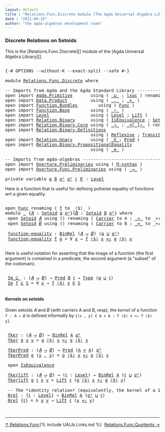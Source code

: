 ```yaml
---
layout: default
title : "Relations.Func.Discrete module (The Agda Universal Algebra Library)"
date : "2021-09-16"
author: "the agda-algebras development team"
---
```


### <a id="discrete-relations">Discrete Relations on Setoids</a>

This is the [Relations.Func.Discrete][] module of the [Agda Universal Algebra Library][].

<pre class="Agda">

<a id="340" class="Symbol">{-#</a> <a id="344" class="Keyword">OPTIONS</a> <a id="352" class="Pragma">--without-K</a> <a id="364" class="Pragma">--exact-split</a> <a id="378" class="Pragma">--safe</a> <a id="385" class="Symbol">#-}</a>

<a id="390" class="Keyword">module</a> <a id="397" href="Relations.Func.Discrete.html" class="Module">Relations.Func.Discrete</a> <a id="421" class="Keyword">where</a>

<a id="428" class="Comment">-- Imports from Agda and the Agda Standard Library ----------------------------------------------</a>
<a id="526" class="Keyword">open</a> <a id="531" class="Keyword">import</a> <a id="538" href="Agda.Primitive.html" class="Module">Agda.Primitive</a>       <a id="559" class="Keyword">using</a> <a id="565" class="Symbol">(</a> <a id="567" href="Agda.Primitive.html#810" class="Primitive Operator">_⊔_</a> <a id="571" class="Symbol">;</a> <a id="573" href="Agda.Primitive.html#780" class="Primitive">lsuc</a> <a id="578" class="Symbol">)</a> <a id="580" class="Keyword">renaming</a> <a id="589" class="Symbol">(</a> <a id="591" href="Agda.Primitive.html#326" class="Primitive">Set</a> <a id="595" class="Symbol">to</a> <a id="598" class="Primitive">Type</a> <a id="603" class="Symbol">)</a>
<a id="605" class="Keyword">open</a> <a id="610" class="Keyword">import</a> <a id="617" href="Data.Product.html" class="Module">Data.Product</a>         <a id="638" class="Keyword">using</a> <a id="644" class="Symbol">(</a> <a id="646" href="Agda.Builtin.Sigma.html#236" class="InductiveConstructor Operator">_,_</a> <a id="650" class="Symbol">;</a> <a id="652" href="Data.Product.html#1167" class="Function Operator">_×_</a> <a id="656" class="Symbol">)</a>
<a id="658" class="Keyword">open</a> <a id="663" class="Keyword">import</a> <a id="670" href="Function.Bundles.html" class="Module">Function.Bundles</a>        <a id="694" class="Keyword">using</a> <a id="700" class="Symbol">(</a> <a id="702" href="Function.Bundles.html#1868" class="Record">Func</a> <a id="707" class="Symbol">)</a>
<a id="709" class="Keyword">open</a> <a id="714" class="Keyword">import</a> <a id="721" href="Function.Base.html" class="Module">Function.Base</a>        <a id="742" class="Keyword">using</a> <a id="748" class="Symbol">(</a> <a id="750" href="Function.Base.html#1031" class="Function Operator">_∘_</a> <a id="754" class="Symbol">)</a>
<a id="756" class="Keyword">open</a> <a id="761" class="Keyword">import</a> <a id="768" href="Level.html" class="Module">Level</a>                <a id="789" class="Keyword">using</a> <a id="795" class="Symbol">(</a> <a id="797" href="Agda.Primitive.html#597" class="Postulate">Level</a> <a id="803" class="Symbol">;</a> <a id="805" href="Level.html#400" class="Record">Lift</a> <a id="810" class="Symbol">)</a>
<a id="812" class="Keyword">open</a> <a id="817" class="Keyword">import</a> <a id="824" href="Relation.Binary.html" class="Module">Relation.Binary</a>      <a id="845" class="Keyword">using</a> <a id="851" class="Symbol">(</a> <a id="853" href="Relation.Binary.Structures.html#1522" class="Record">IsEquivalence</a> <a id="867" class="Symbol">;</a> <a id="869" href="Relation.Binary.Bundles.html#1009" class="Record">Setoid</a> <a id="876" class="Symbol">)</a>
<a id="878" class="Keyword">open</a> <a id="883" class="Keyword">import</a> <a id="890" href="Relation.Binary.Core.html" class="Module">Relation.Binary.Core</a> <a id="911" class="Keyword">using</a> <a id="917" class="Symbol">(</a> <a id="919" href="Relation.Binary.Core.html#1254" class="Function Operator">_⇒_</a> <a id="923" class="Symbol">;</a> <a id="925" href="Relation.Binary.Core.html#1460" class="Function Operator">_=[_]⇒_</a> <a id="933" class="Symbol">)</a> <a id="935" class="Keyword">renaming</a> <a id="944" class="Symbol">(</a> <a id="946" href="Relation.Binary.Core.html#766" class="Function">REL</a> <a id="950" class="Symbol">to</a> <a id="953" class="Function">BinREL</a> <a id="960" class="Symbol">;</a> <a id="962" href="Relation.Binary.Core.html#882" class="Function">Rel</a> <a id="966" class="Symbol">to</a> <a id="969" class="Function">BinRel</a> <a id="976" class="Symbol">)</a>
<a id="978" class="Keyword">open</a> <a id="983" class="Keyword">import</a> <a id="990" href="Relation.Binary.Definitions.html" class="Module">Relation.Binary.Definitions</a>
                                 <a id="1051" class="Keyword">using</a> <a id="1057" class="Symbol">(</a> <a id="1059" href="Relation.Binary.Definitions.html#1339" class="Function">Reflexive</a> <a id="1069" class="Symbol">;</a> <a id="1071" href="Relation.Binary.Definitions.html#1978" class="Function">Transitive</a> <a id="1082" class="Symbol">)</a>
<a id="1084" class="Keyword">open</a> <a id="1089" class="Keyword">import</a> <a id="1096" href="Relation.Unary.html" class="Module">Relation.Unary</a>       <a id="1117" class="Keyword">using</a> <a id="1123" class="Symbol">(</a> <a id="1125" href="Relation.Unary.html#1523" class="Function Operator">_∈_</a><a id="1128" class="Symbol">;</a> <a id="1130" href="Relation.Unary.html#1101" class="Function">Pred</a> <a id="1135" class="Symbol">)</a>
<a id="1137" class="Keyword">open</a> <a id="1142" class="Keyword">import</a> <a id="1149" href="Relation.Binary.PropositionalEquality.html" class="Module">Relation.Binary.PropositionalEquality</a>
                                 <a id="1220" class="Keyword">using</a> <a id="1226" class="Symbol">(</a> <a id="1228" href="Agda.Builtin.Equality.html#151" class="Datatype Operator">_≡_</a> <a id="1232" class="Symbol">)</a>

<a id="1235" class="Comment">-- Imports from agda-algebras -------------------------------------------------------------------</a>
<a id="1333" class="Keyword">open</a> <a id="1338" class="Keyword">import</a> <a id="1345" href="Overture.Preliminaries.html" class="Module">Overture.Preliminaries</a> <a id="1368" class="Keyword">using</a> <a id="1374" class="Symbol">(</a> <a id="1376" href="Overture.Preliminaries.html#6179" class="Function">Π-syntax</a> <a id="1385" class="Symbol">)</a>
<a id="1387" class="Keyword">open</a> <a id="1392" class="Keyword">import</a> <a id="1399" href="Overture.Func.Preliminaries.html" class="Module">Overture.Func.Preliminaries</a> <a id="1427" class="Keyword">using</a> <a id="1433" class="Symbol">(</a> <a id="1435" href="Overture.Func.Preliminaries.html#803" class="Function Operator">_⟶_</a> <a id="1439" class="Symbol">)</a>

<a id="1442" class="Keyword">private</a> <a id="1450" class="Keyword">variable</a> <a id="1459" href="Relations.Func.Discrete.html#1459" class="Generalizable">α</a> <a id="1461" href="Relations.Func.Discrete.html#1461" class="Generalizable">β</a> <a id="1463" href="Relations.Func.Discrete.html#1463" class="Generalizable">ρᵃ</a> <a id="1466" href="Relations.Func.Discrete.html#1466" class="Generalizable">ρᵇ</a> <a id="1469" href="Relations.Func.Discrete.html#1469" class="Generalizable">ℓ</a> <a id="1471" href="Relations.Func.Discrete.html#1471" class="Generalizable">𝓥</a> <a id="1473" class="Symbol">:</a> <a id="1475" href="Agda.Primitive.html#597" class="Postulate">Level</a>
</pre>

Here is a function that is useful for defining poitwise equality of functions wrt a given equality.

<pre class="Agda">

<a id="1608" class="Keyword">open</a> <a id="1613" href="Function.Bundles.html#1868" class="Module">Func</a> <a id="1618" class="Keyword">renaming</a> <a id="1627" class="Symbol">(</a> <a id="1629" href="Function.Bundles.html#1919" class="Field">f</a> <a id="1631" class="Symbol">to</a> <a id="1634" class="Field">_⟨$⟩_</a> <a id="1640" class="Symbol">)</a>
<a id="1642" class="Keyword">module</a> <a id="1649" href="Relations.Func.Discrete.html#1649" class="Module">_</a> <a id="1651" class="Symbol">{</a><a id="1652" href="Relations.Func.Discrete.html#1652" class="Bound">𝐴</a> <a id="1654" class="Symbol">:</a> <a id="1656" href="Relation.Binary.Bundles.html#1009" class="Record">Setoid</a> <a id="1663" href="Relations.Func.Discrete.html#1459" class="Generalizable">α</a> <a id="1665" href="Relations.Func.Discrete.html#1463" class="Generalizable">ρᵃ</a><a id="1667" class="Symbol">}{</a><a id="1669" href="Relations.Func.Discrete.html#1669" class="Bound">𝐵</a> <a id="1671" class="Symbol">:</a> <a id="1673" href="Relation.Binary.Bundles.html#1009" class="Record">Setoid</a> <a id="1680" href="Relations.Func.Discrete.html#1461" class="Generalizable">β</a> <a id="1682" href="Relations.Func.Discrete.html#1466" class="Generalizable">ρᵇ</a><a id="1684" class="Symbol">}</a> <a id="1686" class="Keyword">where</a>
 <a id="1693" class="Keyword">open</a> <a id="1698" href="Relation.Binary.Bundles.html#1009" class="Module">Setoid</a> <a id="1705" href="Relations.Func.Discrete.html#1652" class="Bound">𝐴</a> <a id="1707" class="Keyword">using</a> <a id="1713" class="Symbol">()</a> <a id="1716" class="Keyword">renaming</a> <a id="1725" class="Symbol">(</a> <a id="1727" href="Relation.Binary.Bundles.html#1072" class="Field">Carrier</a> <a id="1735" class="Symbol">to</a> <a id="1738" class="Field">A</a> <a id="1740" class="Symbol">;</a> <a id="1742" href="Relation.Binary.Bundles.html#1098" class="Field Operator">_≈_</a> <a id="1746" class="Symbol">to</a> <a id="1749" class="Field Operator">_≈₁_</a> <a id="1754" class="Symbol">)</a>
 <a id="1757" class="Keyword">open</a> <a id="1762" href="Relation.Binary.Bundles.html#1009" class="Module">Setoid</a> <a id="1769" href="Relations.Func.Discrete.html#1669" class="Bound">𝐵</a> <a id="1771" class="Keyword">using</a> <a id="1777" class="Symbol">()</a> <a id="1780" class="Keyword">renaming</a> <a id="1789" class="Symbol">(</a> <a id="1791" href="Relation.Binary.Bundles.html#1072" class="Field">Carrier</a> <a id="1799" class="Symbol">to</a> <a id="1802" class="Field">B</a> <a id="1804" class="Symbol">;</a> <a id="1806" href="Relation.Binary.Bundles.html#1098" class="Field Operator">_≈_</a> <a id="1810" class="Symbol">to</a> <a id="1813" class="Field Operator">_≈₂_</a> <a id="1818" class="Symbol">)</a>

 <a id="1822" href="Relations.Func.Discrete.html#1822" class="Function">function-equality</a> <a id="1840" class="Symbol">:</a> <a id="1842" href="Relations.Func.Discrete.html#969" class="Function">BinRel</a> <a id="1849" class="Symbol">(</a><a id="1850" href="Relations.Func.Discrete.html#1652" class="Bound">𝐴</a> <a id="1852" href="Overture.Func.Preliminaries.html#803" class="Function Operator">⟶</a> <a id="1854" href="Relations.Func.Discrete.html#1669" class="Bound">𝐵</a><a id="1855" class="Symbol">)</a> <a id="1857" class="Symbol">(</a><a id="1858" href="Relations.Func.Discrete.html#1663" class="Bound">α</a> <a id="1860" href="Agda.Primitive.html#810" class="Primitive Operator">⊔</a> <a id="1862" href="Relations.Func.Discrete.html#1682" class="Bound">ρᵇ</a><a id="1864" class="Symbol">)</a>
 <a id="1867" href="Relations.Func.Discrete.html#1822" class="Function">function-equality</a> <a id="1885" href="Relations.Func.Discrete.html#1885" class="Bound">f</a> <a id="1887" href="Relations.Func.Discrete.html#1887" class="Bound">g</a> <a id="1889" class="Symbol">=</a> <a id="1891" class="Symbol">∀</a> <a id="1893" href="Relations.Func.Discrete.html#1893" class="Bound">x</a> <a id="1895" class="Symbol">→</a> <a id="1897" href="Relations.Func.Discrete.html#1885" class="Bound">f</a> <a id="1899" href="Relations.Func.Discrete.html#1634" class="Field Operator">⟨$⟩</a> <a id="1903" href="Relations.Func.Discrete.html#1893" class="Bound">x</a> <a id="1905" href="Relations.Func.Discrete.html#1813" class="Field Operator">≈₂</a> <a id="1908" href="Relations.Func.Discrete.html#1887" class="Bound">g</a> <a id="1910" href="Relations.Func.Discrete.html#1634" class="Field Operator">⟨$⟩</a> <a id="1914" href="Relations.Func.Discrete.html#1893" class="Bound">x</a>

</pre>

Here is useful notation for asserting that the image of a function (the first argument)
is contained in a predicate, the second argument (a "subset" of the codomain).

<pre class="Agda">

 <a id="2112" href="Relations.Func.Discrete.html#2112" class="Function Operator">Im_⊆_</a> <a id="2118" class="Symbol">:</a> <a id="2120" class="Symbol">(</a><a id="2121" href="Relations.Func.Discrete.html#1652" class="Bound">𝐴</a> <a id="2123" href="Overture.Func.Preliminaries.html#803" class="Function Operator">⟶</a> <a id="2125" href="Relations.Func.Discrete.html#1669" class="Bound">𝐵</a><a id="2126" class="Symbol">)</a> <a id="2128" class="Symbol">→</a> <a id="2130" href="Relation.Unary.html#1101" class="Function">Pred</a> <a id="2135" href="Relations.Func.Discrete.html#1802" class="Field">B</a> <a id="2137" href="Relations.Func.Discrete.html#1469" class="Generalizable">ℓ</a> <a id="2139" class="Symbol">→</a> <a id="2141" href="Relations.Func.Discrete.html#598" class="Primitive">Type</a> <a id="2146" class="Symbol">(</a><a id="2147" href="Relations.Func.Discrete.html#1663" class="Bound">α</a> <a id="2149" href="Agda.Primitive.html#810" class="Primitive Operator">⊔</a> <a id="2151" href="Relations.Func.Discrete.html#1469" class="Generalizable">ℓ</a><a id="2152" class="Symbol">)</a>
 <a id="2155" href="Relations.Func.Discrete.html#2112" class="Function Operator">Im</a> <a id="2158" href="Relations.Func.Discrete.html#2158" class="Bound">f</a> <a id="2160" href="Relations.Func.Discrete.html#2112" class="Function Operator">⊆</a> <a id="2162" href="Relations.Func.Discrete.html#2162" class="Bound">S</a> <a id="2164" class="Symbol">=</a> <a id="2166" class="Symbol">∀</a> <a id="2168" href="Relations.Func.Discrete.html#2168" class="Bound">x</a> <a id="2170" class="Symbol">→</a> <a id="2172" href="Relations.Func.Discrete.html#2158" class="Bound">f</a> <a id="2174" href="Relations.Func.Discrete.html#1634" class="Field Operator">⟨$⟩</a> <a id="2178" href="Relations.Func.Discrete.html#2168" class="Bound">x</a> <a id="2180" href="Relation.Unary.html#1523" class="Function Operator">∈</a> <a id="2182" href="Relations.Func.Discrete.html#2162" class="Bound">S</a>

</pre>


#### <a id="kernels">Kernels on setoids</a>

Given setoids 𝐴 and 𝐵 (with carriers A and B, resp), the *kernel* of a function `f : 𝐴 ⟶ 𝐵` is defined
informally by `{(x , y) ∈ A × A : f ⟨$⟩ x ≈₂ f ⟨$⟩ y}`.

<pre class="Agda">

 <a id="2418" href="Relations.Func.Discrete.html#2418" class="Function">fker</a> <a id="2423" class="Symbol">:</a> <a id="2425" class="Symbol">(</a><a id="2426" href="Relations.Func.Discrete.html#1652" class="Bound">𝐴</a> <a id="2428" href="Overture.Func.Preliminaries.html#803" class="Function Operator">⟶</a> <a id="2430" href="Relations.Func.Discrete.html#1669" class="Bound">𝐵</a><a id="2431" class="Symbol">)</a> <a id="2433" class="Symbol">→</a> <a id="2435" href="Relations.Func.Discrete.html#969" class="Function">BinRel</a> <a id="2442" href="Relations.Func.Discrete.html#1738" class="Function">A</a> <a id="2444" href="Relations.Func.Discrete.html#1682" class="Bound">ρᵇ</a>
 <a id="2448" href="Relations.Func.Discrete.html#2418" class="Function">fker</a> <a id="2453" href="Relations.Func.Discrete.html#2453" class="Bound">g</a> <a id="2455" href="Relations.Func.Discrete.html#2455" class="Bound">x</a> <a id="2457" href="Relations.Func.Discrete.html#2457" class="Bound">y</a> <a id="2459" class="Symbol">=</a> <a id="2461" href="Relations.Func.Discrete.html#2453" class="Bound">g</a> <a id="2463" href="Relations.Func.Discrete.html#1634" class="Field Operator">⟨$⟩</a> <a id="2467" href="Relations.Func.Discrete.html#2455" class="Bound">x</a> <a id="2469" href="Relations.Func.Discrete.html#1813" class="Field Operator">≈₂</a> <a id="2472" href="Relations.Func.Discrete.html#2453" class="Bound">g</a> <a id="2474" href="Relations.Func.Discrete.html#1634" class="Field Operator">⟨$⟩</a> <a id="2478" href="Relations.Func.Discrete.html#2457" class="Bound">y</a>

 <a id="2482" href="Relations.Func.Discrete.html#2482" class="Function">fkerPred</a> <a id="2491" class="Symbol">:</a> <a id="2493" class="Symbol">(</a><a id="2494" href="Relations.Func.Discrete.html#1652" class="Bound">𝐴</a> <a id="2496" href="Overture.Func.Preliminaries.html#803" class="Function Operator">⟶</a> <a id="2498" href="Relations.Func.Discrete.html#1669" class="Bound">𝐵</a><a id="2499" class="Symbol">)</a> <a id="2501" class="Symbol">→</a> <a id="2503" href="Relation.Unary.html#1101" class="Function">Pred</a> <a id="2508" class="Symbol">(</a><a id="2509" href="Relations.Func.Discrete.html#1738" class="Function">A</a> <a id="2511" href="Data.Product.html#1167" class="Function Operator">×</a> <a id="2513" href="Relations.Func.Discrete.html#1738" class="Function">A</a><a id="2514" class="Symbol">)</a> <a id="2516" href="Relations.Func.Discrete.html#1682" class="Bound">ρᵇ</a>
 <a id="2520" href="Relations.Func.Discrete.html#2482" class="Function">fkerPred</a> <a id="2529" href="Relations.Func.Discrete.html#2529" class="Bound">g</a> <a id="2531" class="Symbol">(</a><a id="2532" href="Relations.Func.Discrete.html#2532" class="Bound">x</a> <a id="2534" href="Agda.Builtin.Sigma.html#236" class="InductiveConstructor Operator">,</a> <a id="2536" href="Relations.Func.Discrete.html#2536" class="Bound">y</a><a id="2537" class="Symbol">)</a> <a id="2539" class="Symbol">=</a> <a id="2541" href="Relations.Func.Discrete.html#2529" class="Bound">g</a> <a id="2543" href="Relations.Func.Discrete.html#1634" class="Field Operator">⟨$⟩</a> <a id="2547" href="Relations.Func.Discrete.html#2532" class="Bound">x</a> <a id="2549" href="Relations.Func.Discrete.html#1813" class="Field Operator">≈₂</a> <a id="2552" href="Relations.Func.Discrete.html#2529" class="Bound">g</a> <a id="2554" href="Relations.Func.Discrete.html#1634" class="Field Operator">⟨$⟩</a> <a id="2558" href="Relations.Func.Discrete.html#2536" class="Bound">y</a>

 <a id="2562" class="Keyword">open</a> <a id="2567" href="Relation.Binary.Structures.html#1522" class="Module">IsEquivalence</a>

 <a id="2583" href="Relations.Func.Discrete.html#2583" class="Function">fkerlift</a> <a id="2592" class="Symbol">:</a> <a id="2594" class="Symbol">(</a><a id="2595" href="Relations.Func.Discrete.html#1652" class="Bound">𝐴</a> <a id="2597" href="Overture.Func.Preliminaries.html#803" class="Function Operator">⟶</a> <a id="2599" href="Relations.Func.Discrete.html#1669" class="Bound">𝐵</a><a id="2600" class="Symbol">)</a> <a id="2602" class="Symbol">→</a> <a id="2604" class="Symbol">(</a><a id="2605" href="Relations.Func.Discrete.html#2605" class="Bound">ℓ</a> <a id="2607" class="Symbol">:</a> <a id="2609" href="Agda.Primitive.html#597" class="Postulate">Level</a><a id="2614" class="Symbol">)</a> <a id="2616" class="Symbol">→</a> <a id="2618" href="Relations.Func.Discrete.html#969" class="Function">BinRel</a> <a id="2625" href="Relations.Func.Discrete.html#1738" class="Function">A</a> <a id="2627" class="Symbol">(</a><a id="2628" href="Relations.Func.Discrete.html#2605" class="Bound">ℓ</a> <a id="2630" href="Agda.Primitive.html#810" class="Primitive Operator">⊔</a> <a id="2632" href="Relations.Func.Discrete.html#1682" class="Bound">ρᵇ</a><a id="2634" class="Symbol">)</a>
 <a id="2637" href="Relations.Func.Discrete.html#2583" class="Function">fkerlift</a> <a id="2646" href="Relations.Func.Discrete.html#2646" class="Bound">g</a> <a id="2648" href="Relations.Func.Discrete.html#2648" class="Bound">ℓ</a> <a id="2650" href="Relations.Func.Discrete.html#2650" class="Bound">x</a> <a id="2652" href="Relations.Func.Discrete.html#2652" class="Bound">y</a> <a id="2654" class="Symbol">=</a> <a id="2656" href="Level.html#400" class="Record">Lift</a> <a id="2661" href="Relations.Func.Discrete.html#2648" class="Bound">ℓ</a> <a id="2663" class="Symbol">(</a><a id="2664" href="Relations.Func.Discrete.html#2646" class="Bound">g</a> <a id="2666" href="Relations.Func.Discrete.html#1634" class="Field Operator">⟨$⟩</a> <a id="2670" href="Relations.Func.Discrete.html#2650" class="Bound">x</a> <a id="2672" href="Relations.Func.Discrete.html#1813" class="Field Operator">≈₂</a> <a id="2675" href="Relations.Func.Discrete.html#2646" class="Bound">g</a> <a id="2677" href="Relations.Func.Discrete.html#1634" class="Field Operator">⟨$⟩</a> <a id="2681" href="Relations.Func.Discrete.html#2652" class="Bound">y</a><a id="2682" class="Symbol">)</a>

 <a id="2686" class="Comment">-- The *identity relation* (equivalently, the kernel of a 1-to-1 function)</a>
 <a id="2762" href="Relations.Func.Discrete.html#2762" class="Function">0rel</a> <a id="2767" class="Symbol">:</a> <a id="2769" class="Symbol">{</a><a id="2770" href="Relations.Func.Discrete.html#2770" class="Bound">ℓ</a> <a id="2772" class="Symbol">:</a> <a id="2774" href="Agda.Primitive.html#597" class="Postulate">Level</a><a id="2779" class="Symbol">}</a> <a id="2781" class="Symbol">→</a> <a id="2783" href="Relations.Func.Discrete.html#969" class="Function">BinRel</a> <a id="2790" href="Relations.Func.Discrete.html#1738" class="Function">A</a> <a id="2792" class="Symbol">(</a><a id="2793" href="Relations.Func.Discrete.html#1665" class="Bound">ρᵃ</a> <a id="2796" href="Agda.Primitive.html#810" class="Primitive Operator">⊔</a> <a id="2798" href="Relations.Func.Discrete.html#2770" class="Bound">ℓ</a><a id="2799" class="Symbol">)</a>
 <a id="2802" href="Relations.Func.Discrete.html#2762" class="Function">0rel</a> <a id="2807" class="Symbol">{</a><a id="2808" href="Relations.Func.Discrete.html#2808" class="Bound">ℓ</a><a id="2809" class="Symbol">}</a> <a id="2811" class="Symbol">=</a> <a id="2813" class="Symbol">λ</a> <a id="2815" href="Relations.Func.Discrete.html#2815" class="Bound">x</a> <a id="2817" href="Relations.Func.Discrete.html#2817" class="Bound">y</a> <a id="2819" class="Symbol">→</a> <a id="2821" href="Level.html#400" class="Record">Lift</a> <a id="2826" href="Relations.Func.Discrete.html#2808" class="Bound">ℓ</a> <a id="2828" class="Symbol">(</a><a id="2829" href="Relations.Func.Discrete.html#2815" class="Bound">x</a> <a id="2831" href="Relations.Func.Discrete.html#1749" class="Function Operator">≈₁</a> <a id="2834" href="Relations.Func.Discrete.html#2817" class="Bound">y</a><a id="2835" class="Symbol">)</a>


</pre>

--------------------------------------

<span style="float:left;">[↑ Relations.Func](Relations.Func.html)</span>
<span style="float:right;">[Relations.Func.Quotients →](Relations.Func.Quotients.html)</span>

{% include UALib.Links.md %}

